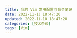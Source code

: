 ```yaml
---
title: 我的 Vim 常用配置与命令笔记
date: 2022-11-10 18:47:20
updated: 2022-11-10 18:47:20
categories: [技术杂谈]
tags: [Vim]
---
```


